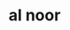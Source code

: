 ---
title: "al noor"
url: /karachi/al-noor-federal-b-area-hussainabad-block-3-gulberg-town/
shop: Dorfladen
---